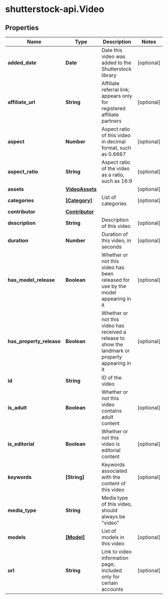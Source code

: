 # shutterstock-api.Video

## Properties
Name | Type | Description | Notes
------------ | ------------- | ------------- | -------------
**added_date** | **Date** | Date this video was added to the Shutterstock library | [optional] 
**affiliate_url** | **String** | Affiliate referral link; appears only for registered affiliate partners | [optional] 
**aspect** | **Number** | Aspect ratio of this video in decimal format, such as 0.6667 | [optional] 
**aspect_ratio** | **String** | Aspect ratio of the video as a ratio, such as 16:9 | [optional] 
**assets** | [**VideoAssets**](VideoAssets.md) |  | [optional] 
**categories** | [**[Category]**](Category.md) | List of categories | [optional] 
**contributor** | [**Contributor**](Contributor.md) |  | 
**description** | **String** | Description of this video | [optional] 
**duration** | **Number** | Duration of this video, in seconds | [optional] 
**has_model_release** | **Boolean** | Whether or not this video has been released for use by the model appearing in it | [optional] 
**has_property_release** | **Boolean** | Whether or not this video has received a release to show the landmark or property appearing in it | [optional] 
**id** | **String** | ID of the video | 
**is_adult** | **Boolean** | Whether or not this video contains adult content | [optional] 
**is_editorial** | **Boolean** | Whether or not this video is editorial content | [optional] 
**keywords** | **[String]** | Keywords associated with the content of this video | [optional] 
**media_type** | **String** | Media type of this video, should always be \"video\" | 
**models** | [**[Model]**](Model.md) | List of models in this video | [optional] 
**url** | **String** | Link to video information page; included only for certain accounts | [optional] 


